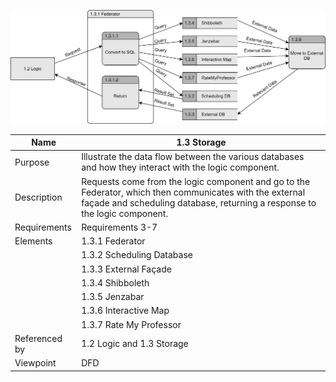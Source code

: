 ![1.3 Storage](TeamOneFiles/Storage%20DFD.drawio.svg)

| Name | 1.3 Storage |
| ----------- | ----------- |
| Purpose | Illustrate the data flow between the various databases and how they interact with the logic component.  |
| Description | Requests come from the logic component and go to the Federator, which then communicates with the external façade and scheduling database, returning a response to the logic component. |
| Requirements | Requirements 3-7 |
| Elements | 1.3.1 Federator |
|  | 1.3.2 Scheduling Database |
|  | 1.3.3 External Façade |
|  | 1.3.4 Shibboleth |
|  | 1.3.5 Jenzabar |
|  | 1.3.6 Interactive Map |
|  | 1.3.7 Rate My Professor |
| Referenced by | 1.2 Logic and 1.3 Storage |
| Viewpoint | DFD |

